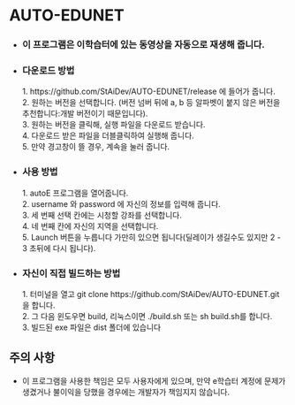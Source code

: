 # AUTO-EDUNET

* <h3>이 프로그램은 이학습터에 있는 동영상을 자동으로 재생해 줍니다.</h3>
* <h3>다운로드 방법</h3>
  1. https://github.com/StAiDev/AUTO-EDUNET/release 에 들어가 줍니다. <br>
  2. 원하는 버전을 선택합니다. (버전 넘버 뒤에 a, b 등 알파벳이 붙지 않은 버전을 추천합니다:개발 버전이기 때문입니다).<br>
  3. 원하는 버전을 클릭해, 실행 파일을 다운로드 받습니다. <br>
  4. 다운로드 받은 파일을 더블클릭하여 실행해 줍니다.<br>
  5. 만약 경고창이 뜰 경우, 계속을 눌러 줍니다.
* <h3>사용 방법</h3>
  1. autoE 프로그램을 열어줍니다.<br>
  2. username 와 password 에 자신의 정보를 입력해 줍니다.<br>
  3. 세 번째 선택 칸에는 시청할 강좌를 선택합니다.<br>
  4. 네 번째 칸에 자신의 지역을 선택합니다.<br>
  5. Launch 버튼을 누릅니다 가만히 있으면 됩니다(딜레이가 생길수도 있지만 2 - 3 초뒤에 다시 됩니다).
* <h3> 자신이 직접 빌드하는 방법</h3>
  1. 터미널을 열고 git clone https://github.com/StAiDev/AUTO-EDUNET.git 을 합니다.<br>
  2. 그 다음 윈도우면 build, 리눅스이면 ./build.sh 또는 sh build.sh를 합니다.<br>
  3. 빌드된 exe 파일은 dist 폴더에 있습니다
## 주의 사항
  * 이 프로그램을 사용한 책임은 모두 사용자에게 있으며, 만약 e학습터 계정에 문제가 생겼거나 불이익을 당했을 경우에는 개발자가 책임지지 않습니다.

